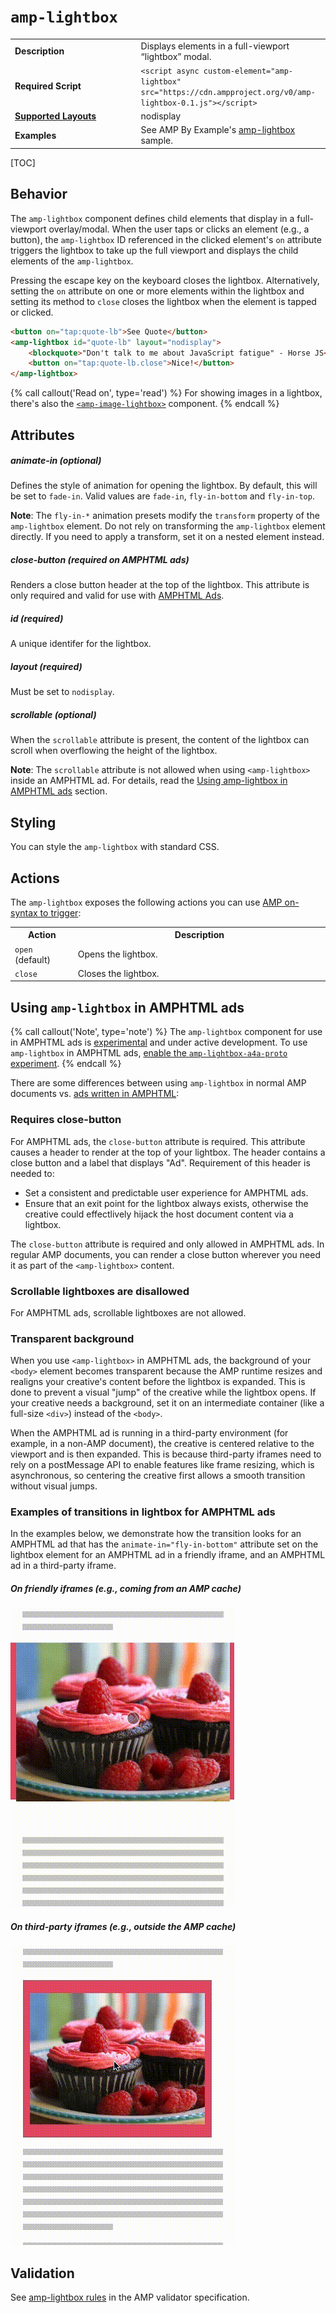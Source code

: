 <!---
Copyright 2015 The AMP HTML Authors. All Rights Reserved.

Licensed under the Apache License, Version 2.0 (the "License");
you may not use this file except in compliance with the License.
You may obtain a copy of the License at

      http://www.apache.org/licenses/LICENSE-2.0

Unless required by applicable law or agreed to in writing, software
distributed under the License is distributed on an "AS-IS" BASIS,
WITHOUT WARRANTIES OR CONDITIONS OF ANY KIND, either express or implied.
See the License for the specific language governing permissions and
limitations under the License.
-->

# <a name="amp-lightbox"></a> `amp-lightbox`

<table>
  <tr>
    <td width="40%"><strong>Description</strong></td>
    <td>Displays elements in a full-viewport “lightbox” modal.</td>
  </tr>
  <tr>
    <td width="40%"><strong>Required Script</strong></td>
    <td><code>&lt;script async custom-element="amp-lightbox" src="https://cdn.ampproject.org/v0/amp-lightbox-0.1.js">&lt;/script></code></td>
  </tr>
  <tr>
    <td class="col-fourty"><strong><a href="https://www.ampproject.org/docs/guides/responsive/control_layout.html">Supported Layouts</a></strong></td>
    <td>nodisplay</td>
  </tr>
  <tr>
    <td width="40%"><strong>Examples</strong></td>
    <td>See AMP By Example's <a href="https://ampbyexample.com/components/amp-lightbox/">amp-lightbox</a> sample.</td>
  </tr>
</table>

[TOC]

## Behavior

The `amp-lightbox` component defines child elements that display in a full-viewport overlay/modal. When the user taps or clicks an element (e.g., a button), the `amp-lightbox` ID referenced in the clicked element's `on` attribute triggers the lightbox to take up the full viewport and displays the child elements of the `amp-lightbox`.

Pressing the escape key on the keyboard closes the lightbox. Alternatively, setting the `on` attribute on one or more elements within the lightbox and setting its method to `close` closes the lightbox when the element is tapped or clicked.

```html
<button on="tap:quote-lb">See Quote</button>
<amp-lightbox id="quote-lb" layout="nodisplay">
    <blockquote>"Don't talk to me about JavaScript fatigue" - Horse JS</blockquote>
    <button on="tap:quote-lb.close">Nice!</button>
</amp-lightbox>
```

{% call callout('Read on', type='read') %}
For showing images in a lightbox, there's also the [`<amp-image-lightbox>`](https://www.ampproject.org/docs/reference/components/amp-image-lightbox) component.
{% endcall %}


## Attributes

##### animate-in (optional)

Defines the style of animation for opening the lightbox. By default, this will
be set to `fade-in`. Valid values are `fade-in`, `fly-in-bottom` and
`fly-in-top`.

**Note**: The `fly-in-*` animation presets modify the `transform` property of the 
`amp-lightbox` element. Do not rely on transforming the `amp-lightbox` element
directly. If you need to apply a transform, set it on a nested element instead.

##### close-button (required on AMPHTML ads)

Renders a close button header at the top of the lightbox. This attribute is only
required and valid for use with [AMPHTML Ads](#a4a).

##### id (required)

A unique identifer for the lightbox.

##### layout (required)

Must be set to `nodisplay`.

##### scrollable (optional)

When the `scrollable` attribute is present, the content of the lightbox can scroll when overflowing the height of the lightbox.

**Note**: The `scrollable` attribute is not allowed when using `<amp-lightbox>` inside an AMPHTML ad. For details, read the [Using amp-lightbox in AMPHTML ads](#a4a) section.

## Styling

You can style the `amp-lightbox` with standard CSS.

## Actions
The `amp-lightbox` exposes the following actions you can use [AMP on-syntax to trigger](https://www.ampproject.org/docs/reference/amp-actions-and-events):

<table>
  <tr>
    <th width="20%">Action</th>
    <th>Description</th>
  </tr>
  <tr>
    <td><code>open</code> (default)</td>
    <td>Opens the lightbox.</td>
  </tr>
  <tr>
    <td><code>close</code></td>
    <td>Closes the lightbox.</td>
  </tr>
</table>

## <a id="a4a"></a> Using `amp-lightbox` in AMPHTML ads

{% call callout('Note', type='note') %}
The `amp-lightbox` component for use in AMPHTML ads is [experimental](https://www.ampproject.org/docs/reference/experimental) and under active development. To use `amp-lightbox` in AMPHTML ads, [enable the `amp-lightbox-a4a-proto` experiment](http://cdn.ampproject.org/experiments.html).
{% endcall %}

There are some differences between using `amp-lightbox` in normal AMP documents vs. [ads written in AMPHTML](../amp-a4a/amp-a4a-format.md):

### Requires close-button

For AMPHTML ads, the `close-button` attribute is required. This attribute causes a header to render at the top of your lightbox. The header contains a close button and a label that displays "Ad". Requirement of this header is needed to:

- Set a consistent and predictable user experience for AMPHTML ads.
- Ensure that an exit point for the lightbox always exists, otherwise the creative could effectlively hijack the host document content via a lightbox.

The `close-button` attribute is required and only allowed in AMPHTML ads. In regular AMP documents, you can render a close button wherever you need it as part of the `<amp-lightbox>` content.

### Scrollable lightboxes are disallowed

For AMPHTML ads, scrollable lightboxes are not allowed.

### Transparent background

When you use `<amp-lightbox>` in AMPHTML ads, the background of your `<body>` element becomes transparent because the AMP runtime resizes and realigns your creative's content before the lightbox is expanded. This is done to prevent a visual "jump" of the creative while the lightbox opens. If your creative needs a background, set it on an intermediate container (like a full-size `<div>`) instead of the `<body>`.

When the AMPHTML ad is running in a third-party environment (for example, in a non-AMP document), the creative is centered relative to the viewport and is then expanded. This is because third-party iframes need to rely on a postMessage API to enable features like frame resizing, which is asynchronous, so centering the creative first allows a smooth transition without visual jumps.

### Examples of transitions in lightbox for AMPHTML ads

In the examples below, we demonstrate how the transition looks for an AMPHTML ad that has the `animate-in="fly-in-bottom"` attribute set on the lightbox element for an AMPHTML ad in a friendly iframe, and an AMPHTML ad in a third-party iframe.

##### On friendly iframes (e.g., coming from an AMP cache)

<amp-img alt="lightbox ad in friendly iframe"
    layout="fixed"
    width="360" height="480" 
    src="https://github.com/ampproject/amphtml/raw/master/spec/img/lightbox-ad-fie.gif" >
  <noscript>
    <img alt="lightbox ad in friendly iframe" src="../../spec/img/lightbox-ad-fie.gif" />
  </noscript>
</amp-img>

##### On third-party iframes (e.g., outside the AMP cache)

<amp-img alt="lightbox ad in 3p iframe"
    layout="fixed"
    width="360" height="480" 
    src="https://github.com/ampproject/amphtml/raw/master/spec/img/lightbox-ad-3p.gif" >
  <noscript>
    <img alt="lightbox ad in 3p iframe" src="../../spec/img/lightbox-ad-3p.gif" />
  </noscript>
</amp-img>

## Validation

See [amp-lightbox rules](https://github.com/ampproject/amphtml/blob/master/extensions/amp-lightbox/validator-amp-lightbox.protoascii) in the AMP validator specification.
